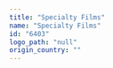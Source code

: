 ```yaml
---
title: "Specialty Films"
name: "Specialty Films"
id: "6403"
logo_path: "null"
origin_country: ""
---
```

